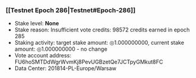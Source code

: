 ### [[Testnet Epoch 286|Testnet#Epoch-286]]
* Stake level: **None**
* Stake reason: Insufficient vote credits: 98572 credits earned in epoch 285
* Staking activity: target stake amount: ◎1.000000000, current stake amount: ◎1.000000000 - no change
* Vote account address: FU6hoSMTDdWgrWvmKj8PevUGBzetQe7JCTpyGMkut8FC
* Data Center: 201814-PL-Europe/Warsaw
